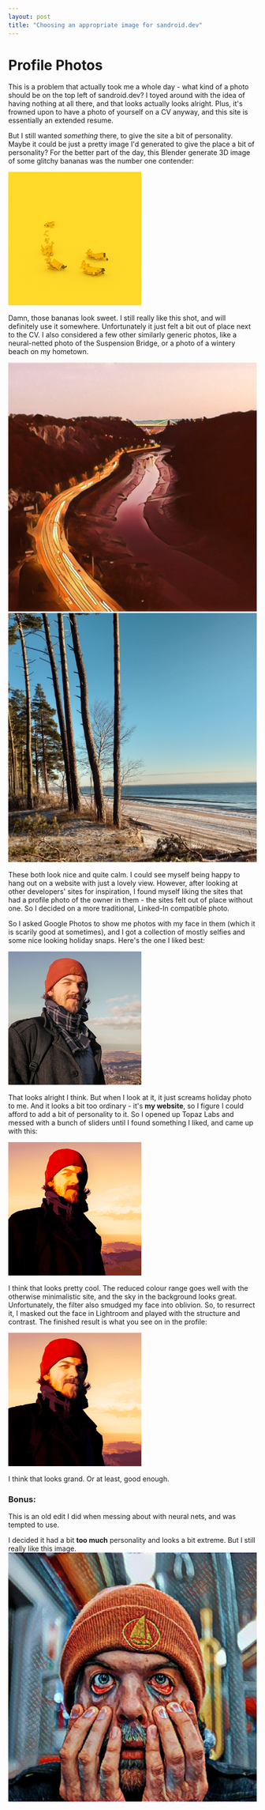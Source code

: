 ```yaml
---
layout: post
title: "Choosing an appropriate image for sandroid.dev"
---
```


# Profile Photos 

This is a problem that actually took me a whole day - what kind of a photo should be on the top left of sandroid.dev? 
I toyed around with the idea of having nothing at all there, and that looks actually looks alright. Plus,
it's frowned upon to have a photo of yourself on a CV anyway, and this site is essentially an extended resume. 

But I still wanted *something* there, to give the site a bit of personality. Maybe it could be just a pretty image 
I'd generated to give the place a bit of personality? For the better part of the day, this Blender generate 3D image of 
some glitchy bananas was the number one contender: 

![Slick bananas](/images/banana_logo.jpg)

Damn, those bananas look sweet. I still really like this shot, and will definitely use it somewhere. Unfortunately it just
felt a bit out of place next to the CV. I also considered a few other similarly generic photos, 
like a neural-netted photo of the Suspension Bridge, or a photo of a wintery beach on my hometown. 

![Suspension Bridge](/images/IMG_20180316_220605_836.jpg)
![Winter Beach](/images/IMG_20151229_121328260_HDR.jpg)

These both look nice and quite calm. I could see myself being happy to hang out on a website with just a lovely view. However, 
after looking at other developers' sites for inspiration, I found myself liking the sites that had a profile photo of the 
owner in them - the sites felt out of place without one. So I decided on a more traditional, Linked-In compatible photo. 

So I asked Google Photos to show me photos with my face in them (which it is scarily good at sometimes), and I got a collection of mostly 
selfies and some nice looking holiday snaps. Here's the one I liked best: 

![Original](/images/subtle_molt.jpg)

That looks alright I think. But when I look at it, it just screams holiday photo to me. And it looks a bit too ordinary - it's  **my website**, so I 
figure I could afford to add a bit of personality to it. So I opened up Topaz Labs and messed with a bunch of sliders until I found something I liked, and 
came up with this:

![Full On](/images/full_molt.jpg)

I think that looks pretty cool. The reduced colour range goes well with the otherwise minimalistic site, and the sky in the background looks great. Unfortunately,
the filter also smudged my face into oblivion. So, to resurrect it, I masked out the face in Lightroom and played with the structure and contrast. The finished 
result is what you see on in the profile: 

![Edited](/profile_photo.jpg)

I think that looks grand. Or at least, good enough. 





### Bonus: 

This is an old edit I did when messing about with neural nets, and was tempted to use. 

I decided it had a bit **too much** personality and looks a bit extreme. But I still really like this image.
![Too much personality](/images/IMG_20180328_145207_477.jpg)
